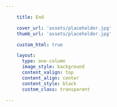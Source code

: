 ```yaml
---

    title: End

    cover_url: 'assets/placeholder.jpg'
    thumb_url: 'assets/placeholder.jpg'

    custom_html: true

    layout:
      type: one-column
      image_style: background
      content_valign: top
      content_align: center
      content_style: black
      custom_class: transparent

---
```

